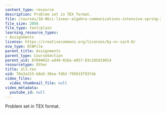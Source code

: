 ```yaml
---
content_type: resource
description: Problem set in TEX format.
file: /courses/18-06ci-linear-algebra-communications-intensive-spring-2004/70a3a315b8a536eafdb2f956337937ab_al3.tex
file_size: 2056
file_type: text/plain
learning_resource_types:
- Assignments
license: https://creativecommons.org/licenses/by-nc-sa/4.0/
ocw_type: OCWFile
parent_title: Assignments
parent_type: CourseSection
parent_uid: 87094652-ad49-026a-e057-83c2d5d19014
resourcetype: Other
title: al3.tex
uid: 70a3a315-b8a5-36ea-fdb2-f956337937ab
video_files:
  video_thumbnail_file: null
video_metadata:
  youtube_id: null
---
```

Problem set in TEX format.